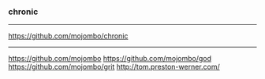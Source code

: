 ### chronic
---

https://github.com/mojombo/chronic

---
https://github.com/mojombo
https://github.com/mojombo/god
https://github.com/mojombo/grit
http://tom.preston-werner.com/

```
```

```ruby
```

```
```

